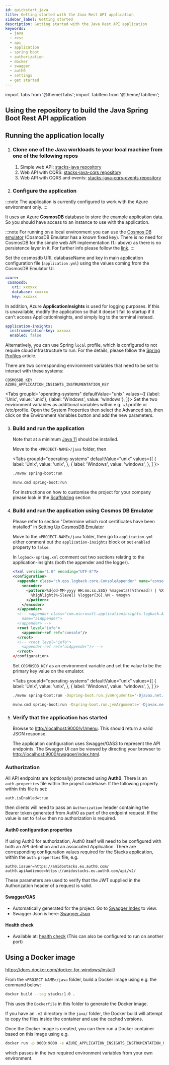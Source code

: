 ```yaml
---
id: quickstart_java
title: Getting started with the Java Rest API application
sidebar_label: Getting started
description: Getting started with the Java Rest API application
keywords:
  - java
  - rest
  - api
  - application
  - spring boot
  - authorization
  - docker
  - swagger
  - auth0
  - settings
  - get started
---
```


import Tabs from '@theme/Tabs';
import TabItem from '@theme/TabItem';

<!-- markdownlint-disable MD029 -->

## Using the repository to build the Java Spring Boot Rest API application

## Running the application locally

1. ### Clone one of the Java workloads to your local machine from one of the following repos
    
    1. Simple web API: [stacks-java repository](https://github.com/amido/stacks-java)
    2. Web API with CQRS: [stacks-java-cqrs repository](https://github.com/amido/stacks-java-cqrs)
    3. Web API with CQRS and events: [stacks-java-cqrs-events repository](https://github.com/amido/stacks-java-cqrs-events)
   
2. ### Configure the application

:::note
The application is currently configured to work with the Azure environment only.
:::

  It uses an Azure **CosmosDB** database to store the example application data. So you should have access to an instance to use with the application.
   
:::note
For running on a local environment you can use the [Cosmos DB emulator](/docs/workloads/azure/backend/java/setting_up_cosmos_db_locally_java) (CosmosDB Emulator has a known fixed key). There is no need for CosmosDB for the simple web API implementation (1.i above) as there is no persistence layer in it. 
For further info please follow the [link](https://docs.microsoft.com/en-us/azure/cosmos-db/local-emulator?tabs=ssl-netstd21).
:::

Set the cosmosdb URI, databaseName and key in main application configuration file (`application.yml`) using the values coming from the CosmosDB Emulator UI.

```yaml title=application.yml
azure:
 cosmosdb:
   uri: xxxxxx
   database: xxxxxx
   key: xxxxxx
```

In addition, Azure **ApplicationInsights** is used for logging purposes. If this is unavailable, modify the application so that it doesn't fail to startup if it can't access ApplicationInsights, and simply log to the terminal instead.

```yaml {3} title=application.yml
application-insights:
  instrumentation-key: xxxxxx
  enabled: false
```

Alternatively, you can use Spring `local` profile, which is configured to not require cloud infrastructure to run. For the details, please follow the [Spring Profiles](https://www.baeldung.com/spring-profiles#4-jvm-system-parameter) article.

There are two corresponding environment variables that need to be set to interact with these systems:

```text
COSMOSDB_KEY
AZURE_APPLICATION_INSIGHTS_INSTRUMENTATION_KEY
```

<Tabs
  groupId="operating-systems"
  defaultValue="unix"
  values={[
    {label: 'Unix', value: 'unix'},
    {label: 'Windows', value: 'windows'},
  ]}>
  <TabItem value="unix">
  Set the two environment variables as additional variables within e.g. ~/.profile or /etc/profile.
  </TabItem>
  <TabItem value="windows">
  Open the System Properties then select the Advanced tab, then click on the Environment Variables
  button and add the new parameters.
  </TabItem>
</Tabs>

   
3. ### Build and run the application

    Note that at a minimum [Java 11](https://adoptopenjdk.net/) should be installed.

    Move to the `<PROJECT-NAME>/java` folder, then

    <Tabs
      groupId="operating-systems"
      defaultValue="unix"
      values={[
        { label: 'Unix', value: 'unix', },
        { label: 'Windows', value: 'windows', },
      ]
    }>
    <TabItem value="unix">

    ```bash
    ./mvnw spring-boot:run
    ```

    </TabItem>
    <TabItem value="windows">

    ```bash
    mvnw.cmd spring-boot:run
    ```

   </TabItem>
   </Tabs>

    For instructions on how to customise the project for your company please look in the [Scaffolding](docs/workloads/azure/backend/java/scaffolding_java) section

4. ### Build and run the application using Cosmos DB Emulator
    
   Please refer to section "Determine which root certificates have been installed" in [Setting Up CosmosDB Emulator](docs/workloads/azure/backend/java/setting_up_cosmos_db_locally_java.)

    Move to the `<PROJECT-NAME>/java` folder, then
    go to `application.yml` either comment out the `application-insights` block or set `enabled`  property to `false`.
    
    In `logback-spring.xml` comment out two sections relating to the application-insights (both the appender and the logger).

    ```xml title=logback-spring.xml
   <?xml version="1.0" encoding="UTF-8"?>
    <configuration>
      <appender class="ch.qos.logback.core.ConsoleAppender" name="console">
        <encoder>
          <pattern>%d{dd-MM-yyyy HH:mm:ss.SSS} %magenta([%thread]) | %X{CorrelationId} |
            %highlight(%-5level) %logger{36}.%M - %msg%n
          </pattern>
        </encoder>
      </appender>
      <!-- <appender class="com.microsoft.applicationinsights.logback.ApplicationInsightsAppender"
        name="aiAppender">
      </appender> -->
      <root level="info">
        <appender-ref ref="console"/>
      </root>
      <!-- <root level="info">
        <appender-ref ref="aiAppender"/> -->
      </root>
    </configuration>
    ```

    Set `COSMOSDB_KEY` as an environment variable and set the value to be the primary key value on the emulator.
    <br />

    <Tabs
      groupId="operating-systems"
      defaultValue="unix"
      values={[
        { label: 'Unix', value: 'unix', },
        { label: 'Windows', value: 'windows', },
      ]
    }>
    <TabItem value="unix">

    ```bash
    ./mvnw spring-boot:run -Dspring-boot.run.jvmArguments='-Djavax.net.ssl.trustStore="<Location of the root cosmos db certificate>" -Djavax.net.ssl.trustStorePassword="changeit"'
    ```

    </TabItem>
    <TabItem value="windows">

    ```bash
    mvnw.cmd spring-boot:run -Dspring-boot.run.jvmArguments='-Djavax.net.ssl.trustStore="<Location of the root cosmos db certificate>" -Djavax.net.ssl.trustStorePassword="changeit"'
    ```

    </TabItem>
    </Tabs>

5. ### Verify that the application has started

    Browse to [http://localhost:9000/v1/menu](http://localhost:9000/v1/menu). This should return a valid JSON response.

    The application configuration uses Swagger/OAS3 to represent the API endpoints. The Swagger UI can be viewed by directing your
    browser to [http://localhost:9000/swagger/index.html](http://localhost:9000/swagger/index.html).

### Authorization

All API endpoints are (optionally) protected using **Auth0**. There is an `auth.properties` file within the project codebase.
If the following property within this file is set:

```text
auth.isEnabled=true
```

then clients will need to pass an `Authorization` header containing the Bearer token generated from Auth0 as part of the endpoint request. If the value
is set to `false` then no authorization is required.

#### Auth0 configuration properties

If using Auth0 for authorization, Auth0 itself will need to be configured with both an API definition and an associated Application.
There are corresponding configuration values required for the Stacks application, within the `auth.properties` file, e.g.

```text
auth0.issuer=https://amidostacks.eu.auth0.com/
auth0.apiAudience=https://amidostacks.eu.auth0.com/api/v2/
```

These parameters are used to verify that the JWT supplied in the Authorization header of a request is valid.

#### Swagger/OAS

- Automatically generated for the project. Go to [Swagger Index](http://localhost:9000/swagger/index.html) to view.
- Swagger Json is here: [Swagger Json](http://localhost:9000/swagger/oas.json)

#### Health check

- Available at: [health check](http://localhost:9000/health)
(This can also be configured to run on another port)

## Using a Docker image

<https://docs.docker.com/docker-for-windows/install/>

From the `<PROJECT-NAME>/java` folder, build a Docker image using e.g. the command below:

   ```bash
   docker build --tag stacks:1.0 .
   ```

This uses the `Dockerfile` in this folder to generate the Docker image.

If you have an `.m2` directory in the `java/` folder, the Docker build will attempt to copy the files inside the container and use the cached versions.

Once the Docker image is created, you can then run a Docker container based on this image using e.g.

   ```bash
   docker run -p 9000:9000 -e AZURE_APPLICATION_INSIGHTS_INSTRUMENTATION_KEY -e AZURE_COSMOSDB_KEY stacks:1.0
   ```

which passes in the two required environment variables from your own environment.

